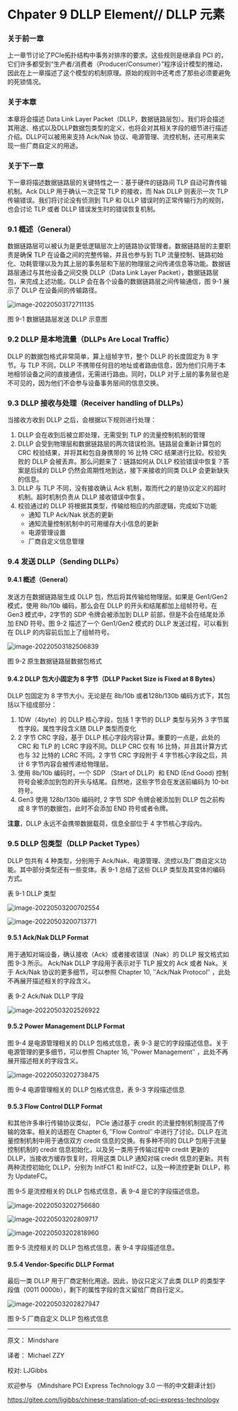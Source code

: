 # Chpater 9 DLLP Element// DLLP 元素

### 关于前一章
上一章节讨论了PCIe拓扑结构中事务对排序的要求。这些规则是继承自 PCI 的，它们许多都受到“生产者/消费者（Producer/Consumer）”程序设计模型的推动，因此在上一章描述了这个模型的机制原理。原始的规则中还考虑了那些必须要避免的死锁情况。
### 关于本章 
本章将会描述 Data Link Layer Packet（DLLP，数据链路层包）。我们将会描述其用途、格式以及DLLP数据包类型的定义，也将会对其相关字段的细节进行描述介绍。DLLP可以被用来支持 Ack/Nak 协议、电源管理、流控机制，还可用来实现一些厂商自定义的用途。
### 关于下一章

下一章将描述数据链路层的关键特性之一：基于硬件的链路间 TLP 自动可靠传输机制。Ack DLLP 用于确认一次正常 TLP 的接收，而 Nak DLLP 则表示一次 TLP 传输错误。我们将讨论没有侦测到 TLP 和 DLLP 错误时的正常传输行为的规则，也会讨论 TLP 或者 DLLP 错误发生时的错误恢复机制。

### 9.1 概述（General）

数据链路层可以被认为是更低逻辑层次上的链路协议管理者。数据链路层的主要职责是确保 TLP 在设备之间的完整传输，并且也参与到 TLP 流量控制、链路初始化、功耗管理以及为其上层的事务层和下层的物理层之间传递信息等功能。数据链路层通过与其他设备之间交换 DLLP（Data Link Layer Packet），数据链路层包，来完成上述功能。DLLP 会在各个设备的数据链路层之间传输通信，图 9-1 展示了 DLLP 在设备间的传输路径。

![image-20220503172711135](img/9%20DLLP%20%E5%85%83%E7%B4%A0/image-20220503172711135.png)

图 9-1 数据链路层发送 DLLP 示意图

### 9.2 DLLP 是本地流量（DLLPs Are Local Traffic）

DLLP 的数据包格式非常简单，算上组帧字节，整个 DLLP 的长度固定为 8 字节。与 TLP 不同，DLLP 不携带任何目的地址或者路由信息，因为他们只用于本地相邻设备之间的直接通信，无需进行路由。同时，DLLP 对于上层的事务层也是不可见的，因为他们不会参与设备事务层间的信息交换。

### 9.3 DLLP 接收与处理（Receiver handling of DLLPs）

当接收方收到 DLLP 之后，会根据以下规则进行处理：

1. DLLP 会在收到后被立即处理，无需受到 TLP 的流量控制机制的管理
2. DLLP 会受到物理层和数据链路层的两次错误检测。链路层会重新计算包的 CRC 校验结果，并将其和包自身携带的 16 比特 CRC 结果进行比较。校验失败的 DLLP 会被丢弃。那么问题来了：链路如何从 DLLP 校验错误中恢复？答案是后续的 DLLP 仍然会周期性地到达，接下来接收的同类 DLLP 会更新缺失的信息。
3. DLLP 与 TLP 不同，没有接收确认 Ack 机制，取而代之的是协议定义的超时机制。超时机制负责从 DLLP 接收错误中恢复。
4. 校验通过的 DLLP 将根据其类型，传输给相应的内部逻辑，完成如下功能
   - 通知 TLP  Ack/Nak 状态的更新
   - 通知流量控制机制中的可用缓存大小信息的更新
   - 电源管理设置
   - 厂商自定义信息管理

### 9.4 发送 DLLP（Sending DLLPs）

#### 9.4.1 概述（General）

发送方在数据链路层生成 DLLP 包，然后将其传输给物理层。如果是 Gen1/Gen2 模式，使用 8b/10b 编码，那么会在 DLLP 的开头和结尾都加上组帧符号。在 Gen3 模式中，2字节的 SDP 令牌会被添加到 DLLP 前部，但是不会在结尾处添加 END 符号。图 9-2 描述了一个 Gen1/Gen2 模式的 DLLP 发送过程，可以看到在 DLLP 的内容前后加上了组帧符号。 

![image-20220503182506839](img/9%20DLLP%20%E5%85%83%E7%B4%A0/image-20220503182506839.png)

图 9-2 原生数据链路层数据包格式

#### 9.4.2 DLLP 包大小固定为 8 字节（DLLP Packet Size is Fixed at 8 Bytes）

DLLP 包固定为 8 字节大小，无论是在 8b/10b 或者128b/130b 编码方式下，其包括以下组成部分：

1. 1DW（4byte）的 DLLP 核心字段，包括 1 字节的 DLLP 类型与另外 3 字节属性字段。属性字段含义随 DLLP 类型而变化
2. 2 字节 CRC 字段，基于 DLLP 核心字段内容计算。重要的一点是，此处的 CRC 和 TLP 的 LCRC 字段不同。DLLP CRC 仅有 16 比特，并且其计算方式也与 32 比特的 LCRC 不同。2 字节 CRC 字段附于 4 字节核心字段之后，共计 6 字节内容会被传递给物理层。
3. 使用 8b/10b 编码时，一个 SDP （Start of DLLP）和 END (End Good) 控制符号会被添加到包的开头与结尾。自然地，这些字节会在发送前编码为 10-bit 符号。
4. Gen3 使用 128b/130b 编码时, 2 字节 SDP 令牌会被添加到 DLLP 包之前构成 8 字节的数据包，此时不会添加 END 符号或者令牌。

**注意**，DLLP 永远不会携带数据载荷，信息全部位于 4 字节核心字段内。

### 9.5 DLLP 包类型（DLLP Packet Types）

DLLP 包共有 4 种类型，分别用于 Ack/Nak、电源管理、流控以及厂商自定义功能。其中部分类型还有一些变体。表 9-1 总结了这些 DLLP 类型及其变体的编码方式。

表 9-1 DLLP 类型

![image-20220503200702554](img/9%20DLLP%20%E5%85%83%E7%B4%A0/image-20220503200702554.png)

![image-20220503200713771](img/9%20DLLP%20%E5%85%83%E7%B4%A0/image-20220503200713771.png)

#### 9.5.1 Ack/Nak DLLP Format

用于通知对端设备，确认接收（Ack）或者接收错误（Nak）的 DLLP 报文格式如图 9-3 所示。 Ack/Nak DLLP 字段用于表示对于 TLP 报文的 Ack 或者 Nak。关于 Ack/Nak 协议的更多细节，可以参照 Chapter 10, ʺAck/Nak Protocolʺ ，此处不再展开描述相关的字段含义。

表 9-2 Ack/Nak DLLP 字段

![image-20220503202526922](img/9%20DLLP%20%E5%85%83%E7%B4%A0/image-20220503202526922.png)

#### 9.5.2 Power Management DLLP Format

图 9-4 是电源管理相关的 DLLP 包格式信息，表 9-3 是它的字段描述信息。关于 电源管理的更多细节，可以参照 Chapter 16, ʺPower Managementʺ ，此处不再展开描述相关的字段含义。

![image-20220503202738475](img/9%20DLLP%20%E5%85%83%E7%B4%A0/image-20220503202738475.png)

图 9-4 电源管理相关的 DLLP 包格式信息，表 9-3 字段描述信息

#### 9.5.3 Flow Control DLLP Format 

和其他许多串行传输协议类似， PCIe 通过基于 credit 的流量控制机制提高了传输的效率。相关的话题在 Chapter 6, ʺFlow Controlʺ 中进行了讨论。DLLP 在流量控制机制中用于通信双方 credit 信息的交换。有多种不同的 DLLP 包用于流量控制机制的 credit 信息初始化，以及另一类用于传输过程中 credit 更新的 DLLP，当接收方缓存恢复时，将用这类 DLLP 通知对端 credit 信息的更新。共有两种流控初始化 DLLP，分别为 InitFC1 和 InitFC2，以及一种流控更新 DLLP，称为 UpdateFC。

图 9-5 是流控相关的 DLLP 包格式信息，表 9-4 是它的字段描述信息。

![image-20220503202756680](img/9%20DLLP%20%E5%85%83%E7%B4%A0/image-20220503202756680-16515808868911.png)

![image-20220503202809717](img/9%20DLLP%20%E5%85%83%E7%B4%A0/image-20220503202809717.png)

![image-20220503202818960](img/9%20DLLP%20%E5%85%83%E7%B4%A0/image-20220503202818960.png)

图 9-5 流控相关的 DLLP 包格式信息，表 9-4 字段描述信息。

#### 9.5.4 Vendor-Specific DLLP Format 

最后一类 DLLP 用于厂商定制化用途。因此，协议只定义了此类 DLLP 的类型字段值（0011 0000b），剩下的属性字段的含义留给厂商自行定义。

![image-20220503202827947](img/9%20DLLP%20%E5%85%83%E7%B4%A0/image-20220503202827947.png)

图 9-5 厂商自定义 DLLP 包格式信息

------

原文： Mindshare

译者： Michael ZZY

校对:	LJGibbs

欢迎参与 《Mindshare PCI Express Technology 3.0 一书的中文翻译计划》

https://gitee.com/ljgibbs/chinese-translation-of-pci-express-technology